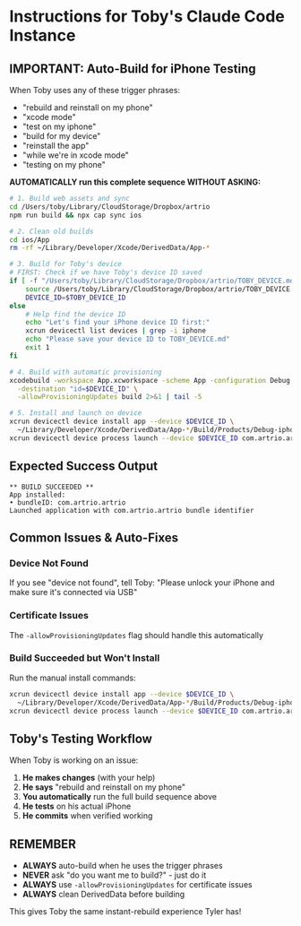 # Instructions for Toby's Claude Code Instance

## IMPORTANT: Auto-Build for iPhone Testing

When Toby uses any of these trigger phrases:
- "rebuild and reinstall on my phone"
- "xcode mode"  
- "test on my iphone"
- "build for my device"
- "reinstall the app"
- "while we're in xcode mode"
- "testing on my phone"

**AUTOMATICALLY run this complete sequence WITHOUT ASKING:**

```bash
# 1. Build web assets and sync
cd /Users/toby/Library/CloudStorage/Dropbox/artrio
npm run build && npx cap sync ios

# 2. Clean old builds
cd ios/App
rm -rf ~/Library/Developer/Xcode/DerivedData/App-*

# 3. Build for Toby's device
# FIRST: Check if we have Toby's device ID saved
if [ -f "/Users/toby/Library/CloudStorage/Dropbox/artrio/TOBY_DEVICE.md" ]; then
    source /Users/toby/Library/CloudStorage/Dropbox/artrio/TOBY_DEVICE.md
    DEVICE_ID=$TOBY_DEVICE_ID
else
    # Help find the device ID
    echo "Let's find your iPhone device ID first:"
    xcrun devicectl list devices | grep -i iphone
    echo "Please save your device ID to TOBY_DEVICE.md"
    exit 1
fi

# 4. Build with automatic provisioning
xcodebuild -workspace App.xcworkspace -scheme App -configuration Debug \
  -destination "id=$DEVICE_ID" \
  -allowProvisioningUpdates build 2>&1 | tail -5

# 5. Install and launch on device
xcrun devicectl device install app --device $DEVICE_ID \
  ~/Library/Developer/Xcode/DerivedData/App-*/Build/Products/Debug-iphoneos/App.app && \
xcrun devicectl device process launch --device $DEVICE_ID com.artrio.artrio
```

## Expected Success Output
```
** BUILD SUCCEEDED **
App installed:
• bundleID: com.artrio.artrio
Launched application with com.artrio.artrio bundle identifier
```

## Common Issues & Auto-Fixes

### Device Not Found
If you see "device not found", tell Toby:
"Please unlock your iPhone and make sure it's connected via USB"

### Certificate Issues  
The `-allowProvisioningUpdates` flag should handle this automatically

### Build Succeeded but Won't Install
Run the manual install commands:
```bash
xcrun devicectl device install app --device $DEVICE_ID \
  ~/Library/Developer/Xcode/DerivedData/App-*/Build/Products/Debug-iphoneos/App.app && \
xcrun devicectl device process launch --device $DEVICE_ID com.artrio.artrio
```

## Toby's Testing Workflow

When Toby is working on an issue:

1. **He makes changes** (with your help)
2. **He says** "rebuild and reinstall on my phone"
3. **You automatically** run the full build sequence above
4. **He tests** on his actual iPhone
5. **He commits** when verified working

## REMEMBER

- **ALWAYS** auto-build when he uses the trigger phrases
- **NEVER** ask "do you want me to build?" - just do it
- **ALWAYS** use `-allowProvisioningUpdates` for certificate issues
- **ALWAYS** clean DerivedData before building

This gives Toby the same instant-rebuild experience Tyler has!
